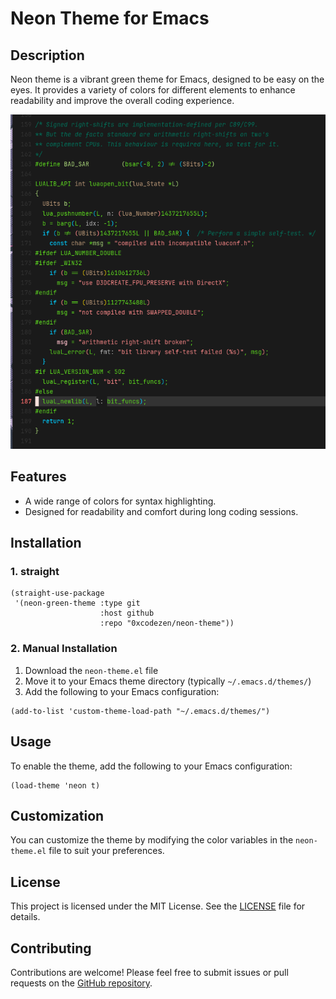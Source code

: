 # Neon Theme for Emacs

## Description
Neon theme is a vibrant green theme for Emacs, designed to be easy on the eyes. It provides a variety of colors for different elements to enhance readability and improve the overall coding experience.

![Neon Green Theme Screenshot](neon.png)


## Features
- A wide range of colors for syntax highlighting.
- Designed for readability and comfort during long coding sessions.

## Installation

### 1. straight
```elisp
(straight-use-package
 '(neon-green-theme :type git
                    :host github
                    :repo "0xcodezen/neon-theme"))
```

### 2. Manual Installation
1. Download the `neon-theme.el` file
2. Move it to your Emacs theme directory (typically `~/.emacs.d/themes/`)
3. Add the following to your Emacs configuration:
```elisp
(add-to-list 'custom-theme-load-path "~/.emacs.d/themes/")
```

## Usage
To enable the theme, add the following to your Emacs configuration:

```elisp
(load-theme 'neon t)
```

## Customization
You can customize the theme by modifying the color variables in the `neon-theme.el` file to suit your preferences.

## License
This project is licensed under the MIT License. See the [LICENSE](LICENSE) file for details.

## Contributing
Contributions are welcome! Please feel free to submit issues or pull requests on the [GitHub repository](https://github.com/0xsbNick/neon-green-theme).
